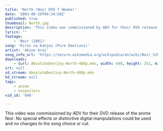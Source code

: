 ```yaml
---
title: 'North (Noir DVD 7 Omake)'
date: '2003-08-19T04:34:50Z'
published: true
thumbnail: North.jpg
description: 'This video was commissioned by ADV for their DVD release of the anime <cite>Noir</cite>. No special effects or distinctive digital manipulations could be used and no changes to the song choice or cut.'
lyrics: ""
footage:
    - 'Noir (2001)'
song: 'Kirei na Kanjou (Pure Emotions)'
artist: 'Akino Arai'
song_info_url: 'https://secure.wikimedia.org/wikipedia/en/wiki/Noir_%28anime%29#Soundtrack'
downloads:
    - {url: AbsoluteDestiny-North-480p.m4v, width: 640, height: 352, mimetype: video/mp4}
srt: null
sd_stream: AbsoluteDestiny-North-480p.m4v
hd_stream: null
tags:
    - anime
    - nospoilers
vid_id: '046'

---
```

This video was commissioned by ADV for their DVD release of the anime <cite>Noir</cite>. No special effects or distinctive digital manipulations could be used and no changes to the song choice or cut.